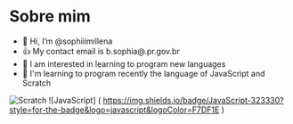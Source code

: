 # Sobre mim
- 👋 Hi, I’m @sophiiimillena
- :+1: My contact email is b.sophia@.pr.gov.br
- 👀 I am interested in learning to program new languages  
- 💞️ I'm learning to program recently the language of JavaScript and Scratch

![Scratch](https://img.shields.io/badge/Scratch-4D97FF?style=for-the-badge&logo=Scratch&logoColor=white)
![JavaScript] ( https://img.shields.io/badge/JavaScript-323330?style=for-the-badge&logo=javascript&logoColor=F7DF1E )
